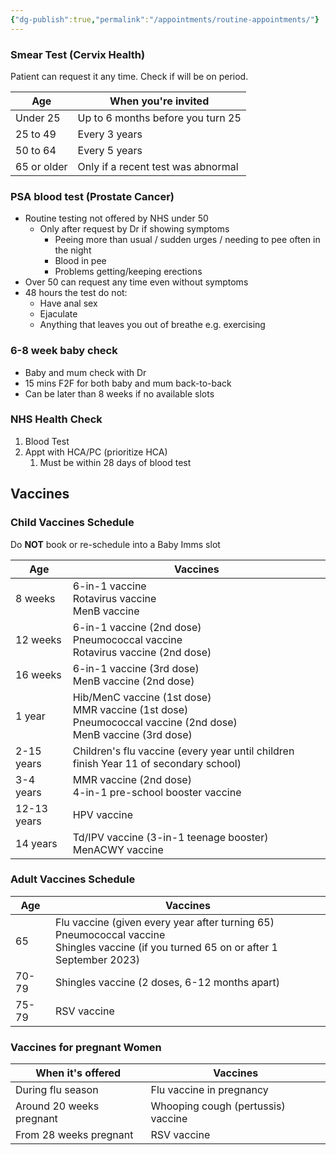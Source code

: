 ```yaml
---
{"dg-publish":true,"permalink":"/appointments/routine-appointments/"}
---
```


### Smear Test (Cervix Health)
Patient can request it any time. Check if will be on period.

| Age         | When you're invited                |
| ----------- | ---------------------------------- |
| Under 25    | Up to 6 months before you turn 25  |
| 25 to 49    | Every 3 years                      |
| 50 to 64    | Every 5 years                      |
| 65 or older | Only if a recent test was abnormal |
### PSA blood test (Prostate Cancer)
- Routine testing not offered by NHS under 50
	- Only after request by Dr if showing symptoms
		- Peeing more than usual / sudden urges / needing to pee often in the night
		- Blood in pee
		- Problems getting/keeping erections
- Over 50 can request any time even without symptoms
- 48 hours the test do not:
	- Have anal sex
	- Ejaculate
	- Anything that leaves you out of breathe e.g. exercising
### 6-8 week baby check
- Baby and mum check with Dr
- 15 mins F2F for both baby and mum back-to-back
- Can be later than 8 weeks if no available slots
### NHS Health Check
1. Blood Test
2. Appt with HCA/PC (prioritize HCA)
	1. Must be within 28 days of blood test
## Vaccines
### Child Vaccines Schedule
Do **NOT** book or re-schedule into a Baby Imms slot

| Age         | Vaccines                                                                                                            |
| ----------- | ------------------------------------------------------------------------------------------------------------------- |
| 8 weeks     | 6-in-1 vaccine<br>Rotavirus vaccine<br>MenB vaccine                                                                 |
| 12 weeks    | 6-in-1 vaccine (2nd dose)<br>Pneumococcal vaccine<br>Rotavirus vaccine (2nd dose)                                   |
| 16 weeks    | 6-in-1 vaccine (3rd dose)<br>MenB vaccine (2nd dose)                                                                |
| 1 year      | Hib/MenC vaccine (1st dose)<br>MMR vaccine (1st dose)<br>Pneumococcal vaccine (2nd dose)<br>MenB vaccine (3rd dose) |
| 2-15 years  | Children's flu vaccine (every year until children finish Year 11 of secondary school)                               |
| 3-4 years   | MMR vaccine (2nd dose)<br>4-in-1 pre-school booster vaccine                                                         |
| 12-13 years | HPV vaccine                                                                                                         |
| 14 years    | Td/IPV vaccine (3-in-1 teenage booster)<br>MenACWY vaccine                                                          |
### Adult Vaccines Schedule

| Age   | Vaccines                                                                                                                                    |
| ----- | ------------------------------------------------------------------------------------------------------------------------------------------- |
| 65    | Flu vaccine (given every year after turning 65)<br>Pneumococcal vaccine<br>Shingles vaccine (if you turned 65 on or after 1 September 2023) |
| 70-79 | Shingles vaccine (2 doses, 6-12 months apart)                                                                                               |
| 75-79 | RSV vaccine                                                                                                                                 |
### Vaccines for pregnant Women

| When it's offered        | Vaccines                           |
| ------------------------ | ---------------------------------- |
| During flu season        | Flu vaccine in pregnancy           |
| Around 20 weeks pregnant | Whooping cough (pertussis) vaccine |
| From 28 weeks pregnant   | RSV vaccine                        |
